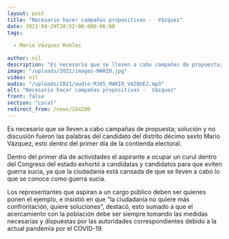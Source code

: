 ```yaml
---
layout: post
title: "Necesario hacer campañas propositivas -  Vázquez"
date: 2021-04-29T20:52:00.000-06:00
tags:
  
  - Mario Vázquez Robles
  
author: nil
description: "Es necesario que se lleven a cabo campañas de propuesta; solución y no discusión ."
image: "/uploads/2021/images-MARIO.jpg"
video: nil
audio: "/uploads/2021/audio-MJ05_MARIO_VAZQUEZ.mp3"
alt: "Necesario hacer campañas propositivas -  Vázquez"
front: false
section: "Local"
redirect_from: /news/184200
---
```


Es necesario que se lleven a cabo campañas de propuesta; solución y no discusión fueron las palabras del candidato del distrito décimo sexto Mario Vázquez, esto dentro del primer día de la contienda electoral.

Dentro del primer día de actividades el aspirante a ocupar un curul dentro del Congreso del estado exhortó a candidatas y candidatos para que eviten guerra sucia, ya que la ciudadanía está cansada de que se lleven a cabo lo que se conoce como guerra sucia.

Los representantes que aspiran a un cargo público deben ser quienes ponen el ejemplo, e insistió en que “la ciudadanía no quiere más confrontación, quiere soluciones”, destacó, esto sumado a que el acercamiento con la población debe ser siempre tomando las medidas necesarias y dispuestas por las autoridades correspondientes debido a la actual pandemia por el COVID-19.
